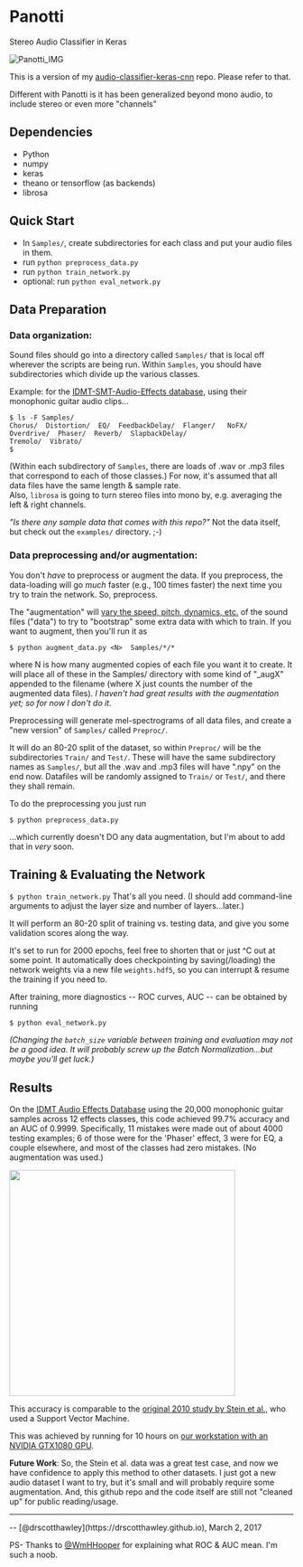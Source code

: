 # Panotti
Stereo Audio Classifier in Keras 

![Panotti_IMG](https://upload.wikimedia.org/wikipedia/commons/a/af/Panoteanen.jpg)

This is a version of my [audio-classifier-keras-cnn](https://github.com/drscotthawley/audio-classifier-keras-cnn) repo.  Please refer to that.

Different with Panotti is it has been generalized beyond mono audio, to include stereo or even more "channels"


## Dependencies
* Python
* numpy
* keras
* theano or tensorflow (as backends)
* librosa

## Quick Start
* In `Samples/`, create  subdirectories for each class and put your audio files in them.
* run `python preprocess_data.py`
* run `python train_network.py`
* optional: run `python eval_network.py`


## Data Preparation
### Data organization:
Sound files should go into a directory called `Samples/` that is local off wherever the scripts are being run.  Within `Samples`, you should have subdirectories which divide up the various classes.

Example: for the [IDMT-SMT-Audio-Effects database](https://www.idmt.fraunhofer.de/en/business_units/m2d/smt/audio_effects.html), using their monophonic guitar audio clips...

    $ ls -F Samples/
    Chorus/  Distortion/  EQ/  FeedbackDelay/  Flanger/   NoFX/  Overdrive/  Phaser/  Reverb/  SlapbackDelay/
    Tremolo/  Vibrato/
    $
(Within each subdirectory of `Samples`, there are loads of .wav or .mp3 files that correspond to each of those classes.)
For now, it's assumed that all data files have the same length & sample rate.  
Also, `librosa` is going to turn stereo files into mono by, e.g. averaging the left & right channels. 

*"Is there any sample data that comes with this repo?"*  Not the data itself, but check out the `examples/` directory. ;-)


### Data preprocessing and/or augmentation:
You don't *have* to preprocess or augment the data.  If you preprocess, the data-loading will go *much* faster (e.g., 100 times faster) the next time you try to train the network. So, preprocess.

The "augmentation" will [vary the speed, pitch, dynamics, etc.](https://bmcfee.github.io/papers/ismir2015_augmentation.pdf) of the sound files ("data") to try to "bootstrap" some extra data with which to train.  If you want to augment, then you'll run it as

`$ python augment_data.py <N>  Samples/*/*`

where N is how many augmented copies of each file you want it to create.  It will place all of these in the Samples/ directory with some kind of "_augX" appended to the filename (where X just counts the number of the augmented data files).
*I haven't had great results with the augmentation yet; so for now I don't do it.*

Preprocessing will generate mel-spectrograms of all data files, and create a "new version" of `Samples/` called `Preproc/`.

It will do an 80-20 split of the dataset, so within `Preproc/` will be the subdirectories `Train/` and `Test/`. These will have the same subdirectory names as `Samples/`, but all the .wav and .mp3 files will have ".npy" on the end now.  Datafiles will be randomly assigned to `Train/` or `Test/`, and there they shall remain.

To do the preprocessing you just run

`$ python preprocess_data.py`

...which currently doesn't DO any data augmentation, but I'm about to add that in *very* soon.


## Training & Evaluating the Network
`$ python train_network.py`
That's all you need.  (I should add command-line arguments to adjust the layer size and number of layers...later.)

It will perform an 80-20 split of training vs. testing data, and give you some validation scores along the way.  

It's set to run for 2000 epochs, feel free to shorten that or just ^C out at some point.  It automatically does checkpointing by saving(/loading) the network weights via a new file `weights.hdf5`, so you can interrupt & resume the training if you need to.

After training, more diagnostics -- ROC curves, AUC -- can be obtained by running

`$ python eval_network.py`

*(Changing the `batch_size` variable between training and evaluation may not be a good idea.  It will probably screw up the Batch Normalization...but maybe you'll get luck.)*



## Results
On the [IDMT Audio Effects Database](https://www.idmt.fraunhofer.de/en/business_units/m2d/smt/audio_effects.html) using the 20,000 monophonic guitar samples across 12 effects classes, this code achieved 99.7% accuracy and an AUC of 0.9999. Specifically, 11 mistakes were made out of about 4000 testing examples; 6 of those were for the 'Phaser' effect, 3 were for EQ, a couple elsewhere, and most of the classes had zero mistakes. (No augmentation was used.)

<a href="url"><img src="http://i.imgur.com/nWHqAWy.png" width="400"></a>

This accuracy is comparable to the [original 2010 study by Stein et al.](http://www.ece.rochester.edu/courses/ECE472/resources/Papers/Stein_2010.pdf), who used a Support Vector Machine.

This was achieved by running for 10 hours on [our workstation with an NVIDIA GTX1080 GPU](https://pcpartpicker.com/b/4xLD4D). 

**Future Work**: So, the Stein et al. data was a great test case, and now we have confidence to apply this method to other datasets.  I just got a new audio dataset I want to try, but it's small and will probably require some augmentation.  And, this github repo and the code itself are still not "cleaned up" for public reading/usage. 

<hr>
-- [@drscotthawley](https://drscotthawley.github.io), March 2, 2017

PS- Thanks to [@WmHHooper](https://github.com/WmHHooper) for explaining what ROC & AUC mean.  I'm such a noob.
